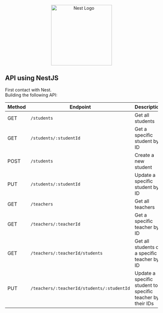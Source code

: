 <p align="center">
  <a href="http://nestjs.com/" target="blank"><img src="https://nestjs.com/img/logo-small.svg" width="200" alt="Nest Logo" /></a>
</p>

[circleci-image]: https://img.shields.io/circleci/build/github/nestjs/nest/master?token=abc123def456
[circleci-url]: https://circleci.com/gh/nestjs/nest

## API using NestJS

First contact with Nest.  
Building the following API:

| Method | Endpoint                            | Description                         |
|--------|-------------------------------------|-------------------------------------|
| GET    | `/students`                         | Get all students                     |
| GET    | `/students/:studentId`              | Get a specific student by ID         |
| POST   | `/students`                         | Create a new student                 |
| PUT    | `/students/:studentId`              | Update a specific student by ID      |
| GET    | `/teachers`                         | Get all teachers                     |
| GET    | `/teachers/:teacherId`              | Get a specific teacher by ID         |
| GET    | `/teachers/:teacherId/students`     | Get all students of a specific teacher by ID |
| PUT    | `/teachers/:teacherId/students/:studentId` | Update a specific student to a specific teacher by their IDs |



